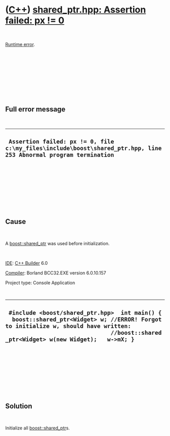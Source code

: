 
 

 

 

 

 

([C++](Cpp.md)) [shared\_ptr.hpp: Assertion failed: px != 0](CppRuntimeErrorShared_ptrAssertPxNotNull.md)
===========================================================================================================

 

[Runtime error](CppRuntimeError.md).

 

 

 

 

 

Full error message
------------------

 

  --------------------------------------------------------------------------------------------------------------------
  ` Assertion failed: px != 0, file c:\my_files\include\boost\shared_ptr.hpp, line 253 Abnormal program termination`
  --------------------------------------------------------------------------------------------------------------------

 

 

 

 

 

Cause
-----

 

A [boost::shared\_ptr](CppShared_ptr.md) was used before
initialization.

 

[IDE](CppIde.md): [C++ Builder](CppBuilder.md) 6.0

[Compiler](CppCompiler.md): Borland BCC32.EXE version 6.0.10.157

Project type: Console Application

 

  ----------------------------------------------------------------------------------------------------------------------------------------------------------------------------------------------------------------------------
  ` #include <boost/shared_ptr.hpp>  int main() {   boost::shared_ptr<Widget> w; //ERROR! Forgot to initialize w, should have written:                                //boost::shared_ptr<Widget> w(new Widget);   w->mX; }`
  ----------------------------------------------------------------------------------------------------------------------------------------------------------------------------------------------------------------------------

 

 

 

 

 

Solution
--------

 

Initialize all [boost::shared\_ptr](CppShared_ptr.md)s.

 

 

 

 

 

 

